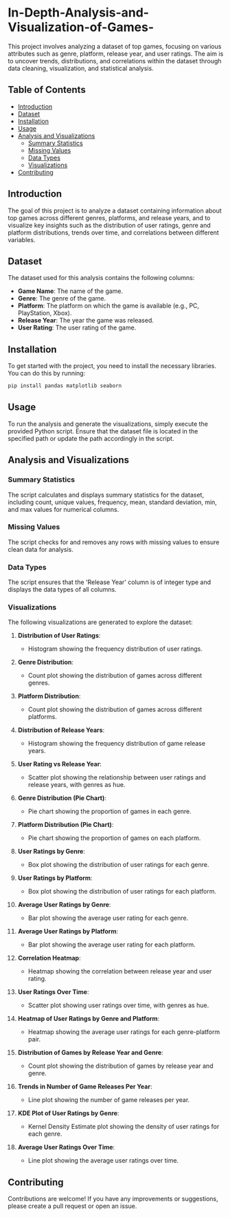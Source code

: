 # In-Depth-Analysis-and-Visualization-of-Games-

This project involves analyzing a dataset of top games, focusing on various attributes such as genre, platform, release year, and user ratings. The aim is to uncover trends, distributions, and correlations within the dataset through data cleaning, visualization, and statistical analysis.

## Table of Contents

- [Introduction](#introduction)
- [Dataset](#dataset)
- [Installation](#installation)
- [Usage](#usage)
- [Analysis and Visualizations](#analysis-and-visualizations)
  - [Summary Statistics](#summary-statistics)
  - [Missing Values](#missing-values)
  - [Data Types](#data-types)
  - [Visualizations](#visualizations)
- [Contributing](#contributing)

## Introduction

The goal of this project is to analyze a dataset containing information about top games across different genres, platforms, and release years, and to visualize key insights such as the distribution of user ratings, genre and platform distributions, trends over time, and correlations between different variables.

## Dataset

The dataset used for this analysis contains the following columns:

- **Game Name**: The name of the game.
- **Genre**: The genre of the game.
- **Platform**: The platform on which the game is available (e.g., PC, PlayStation, Xbox).
- **Release Year**: The year the game was released.
- **User Rating**: The user rating of the game.

## Installation

To get started with the project, you need to install the necessary libraries. You can do this by running:

```bash
pip install pandas matplotlib seaborn
```

## Usage

To run the analysis and generate the visualizations, simply execute the provided Python script. Ensure that the dataset file is located in the specified path or update the path accordingly in the script.

## Analysis and Visualizations

### Summary Statistics

The script calculates and displays summary statistics for the dataset, including count, unique values, frequency, mean, standard deviation, min, and max values for numerical columns.

### Missing Values

The script checks for and removes any rows with missing values to ensure clean data for analysis.

### Data Types

The script ensures that the 'Release Year' column is of integer type and displays the data types of all columns.

### Visualizations

The following visualizations are generated to explore the dataset:

1. **Distribution of User Ratings**:
    - Histogram showing the frequency distribution of user ratings.
  
2. **Genre Distribution**:
    - Count plot showing the distribution of games across different genres.
  
3. **Platform Distribution**:
    - Count plot showing the distribution of games across different platforms.
  
4. **Distribution of Release Years**:
    - Histogram showing the frequency distribution of game release years.
  
5. **User Rating vs Release Year**:
    - Scatter plot showing the relationship between user ratings and release years, with genres as hue.
  
6. **Genre Distribution (Pie Chart)**:
    - Pie chart showing the proportion of games in each genre.
  
7. **Platform Distribution (Pie Chart)**:
    - Pie chart showing the proportion of games on each platform.
  
8. **User Ratings by Genre**:
    - Box plot showing the distribution of user ratings for each genre.
  
9. **User Ratings by Platform**:
    - Box plot showing the distribution of user ratings for each platform.
  
10. **Average User Ratings by Genre**:
    - Bar plot showing the average user rating for each genre.
  
11. **Average User Ratings by Platform**:
    - Bar plot showing the average user rating for each platform.
  
12. **Correlation Heatmap**:
    - Heatmap showing the correlation between release year and user rating.
  
13. **User Ratings Over Time**:
    - Scatter plot showing user ratings over time, with genres as hue.
  
14. **Heatmap of User Ratings by Genre and Platform**:
    - Heatmap showing the average user ratings for each genre-platform pair.
  
15. **Distribution of Games by Release Year and Genre**:
    - Count plot showing the distribution of games by release year and genre.
  
16. **Trends in Number of Game Releases Per Year**:
    - Line plot showing the number of game releases per year.
  
17. **KDE Plot of User Ratings by Genre**:
    - Kernel Density Estimate plot showing the density of user ratings for each genre.
  
18. **Average User Ratings Over Time**:
    - Line plot showing the average user ratings over time.

## Contributing

Contributions are welcome! If you have any improvements or suggestions, please create a pull request or open an issue.


